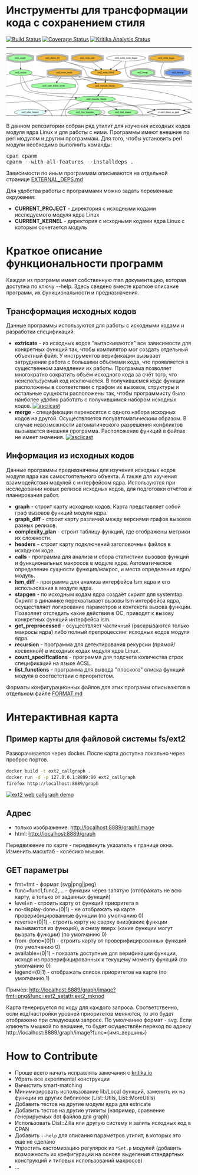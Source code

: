 # Инструменты для трансформации кода с сохранением стиля
[![Build Status](https://travis-ci.org/evdenis/spec-utils.svg?branch=devel)](https://travis-ci.org/evdenis/spec-utils)
[![Coverage Status](https://coveralls.io/repos/github/evdenis/spec-utils/badge.svg?branch=devel)](https://coveralls.io/github/evdenis/spec-utils?branch=devel)
[![Kritika Analysis Status](https://kritika.io/users/evdenis/repos/9148422910107407/heads/devel/status.svg)](https://kritika.io/users/evdenis/repos/9148422910107407/heads/devel/)

---
![ext2 callgraph](ext2_callgraph_banner.png)

В данном репозитории собран ряд утилит для изучения исходных кодов модуля ядра Linux и для работы с ними. Программы имеют внешние по perl модулям и другим программам. Для того, чтобы установить perl модули необходимо выполнить команды:
<pre>
cpan cpanm
cpanm --with-all-features --installdeps .
</pre>

Зависимости по иным программам описываются на отдельной странице [EXTERNAL_DEPS.md](EXTERNAL_DEPS.md)

Для удобства работы с программами можно задать переменные окружения:
* **CURRENT_PROJECT** - директория с исходными кодами исследуемого модуля ядра Linux
* **CURRENT_KERNEL**  - директория с исходными кодами ядра Linux с которым сочетается модуль

# Краткое описание функциональности программ

Каждая из программ имеет собственную man документацию, которая доступна по ключу --help. Здесь сведено вместе краткое описание программ, их функциональности и предназначения.

## Трансформация исходных кодов

Данные программы используются для работы с исходными кодами и разработки спецификаций.

* **extricate** - из исходных кодов "вытаскиваются" все зависимости для конкретных функций так, чтобы компилятор мог создать отдельный объектный файл. У инструментов верификации вызывает затруднение работа с большими объёмами кода, что проявляется в существенном замедлении их работы. Программа позволяет многократно сократить объём исходного кода за счёт того, что неиспользуемый код исключается. В получившемся коде функции расположены в соответствии с графом их вызовов, структуры и остальные сущности расположены так, чтобы программисту было наиболее удобно работать с получившимся набором исходных кодов.
[![asciicast](https://asciinema.org/a/186080.png)](https://asciinema.org/a/186080)
* **merge** - спецификации переносятся с одного набора исходных кодов на другой. Осуществляется полуавтоматическим образом. В случае невозможности автоматического разрешения конфликтов вызывается внешняя программа. Расположение функций в файлах не имеет значения.
[![asciicast](https://asciinema.org/a/186083.png)](https://asciinema.org/a/186083)

## Информация из исходных кодов

Данные программы предназначены для изучения исходных кодов модуля ядра как самостоятельного объекта. А также для изучения взаимодействия модулей с интерфейсом ядра. Используются при исследовании новых релизов исходных кодов, для подготовки отчётов и планирования работ.

* **graph** - строит карту исходных кодов. Карта представляет собой граф вызовов функций модуля ядра.
* **graph_diff** - строит карту различий между версиями графов вызовов разных релизов.
* **complexity_plan** - строит таблицу функций, где отображены метрики их сложности.
* **headers** - строит карту подключений заголовочных файлов в исходном коде.
* **calls** - программа для анализа и сбора статистики вызовов функций и функциональных макросов в модуле ядра. Автоматическое определение сущности функция/макрос, и места определения ядро/модуль.
* **lsm_diff** - программа для анализа интерфейса lsm ядра и его использования в модуле ядра.
* **stapgen** - по исходным кодам ядра создаёт скрипт для systemtap. Скрипт в динамике перехватывает вызовы lsm интерфейса ядра, осуществляет логирование параметров и контекста вызова функции. Позволяет отследить какие действия в ОС, приводят к вызову конкретных функций интерфейса lsm.
* **get_preprocessed** - осуществляет частичный (раскрываются только макросы ядра) либо полный препроцессинг исходных кодов модуля ядра.
* **recursion** - программа для детектирования рекурсии (прямой/косвенной) в исходных кодах модуля ядра Linux.
* **count_specifications** - программа для подсчета количества строк спецификаций на языке ACSL.
* **list_functions** - программа для вывода "плоского" списка функций модуля в соответствии с приоритетом.

Форматы конфигурационных файлов для этих программ описываются в отдельном файле [FORMAT.md](FORMAT_ru.md)

# Интерактивная карта

## Пример карты для файловой системы fs/ext2

Разворачивается через docker. После карта доступна локально через проброс портов.
```bash
docker build -t ext2_callgraph .
docker run -d -p 127.0.0.1:8889:80 ext2_callgraph
firefox http://localhost:8889/graph
```

[![ext2 web callgraph demo](https://img.youtube.com/vi/AuUsaleib9M/0.jpg)](https://www.youtube.com/watch?v=AuUsaleib9M)

## Адрес

* только изображение: [http://localhost:8889/graph/image](http://localhost:8889/graph/image)
* html: [http://localhost:8889/graph](http://localhost:8889/graph)

Передвижение по карте - передвинуть указатель к границе окна. Изменить масштаб - колёсико мышки.

## GET параметры

* fmt=fmt - формат (svg|png|jpeg)
* func=func1,func2,... - функции через запятую (отображать не всю карту, а только от заданных функций)
* level=n - строить карту от функций приоритета n
* no-display-done=(0|1) - не отображать на карте проверифицированные функции (по умолчанию 0)
* reverse=(0|1) - строить карту не сверху вниз(какие функции вызываются из функций), а снизу вверх (какие функции могут вызвать функции) (по умолчанию 0)
* from-done=(0|1) - строить карту от проверифицированных функций (по умолчанию 0)
* available=(0|1) - показать доступные для верификации функции, исходя из проверифицированных к текущему моменту функций (по умолчанию 0)
* legend=(0|1) - отображать список приоритетов на карте (по умолчанию 1)

Пример: [http://localhost:8889/graph/image?fmt=png&func=ext2_setattr,ext2_mknod](http://localhost:8889/graph/image?fmt=png&func=ext2_setattr,ext2_mknod)

Карта генерируется по коду для каждого запроса. Соответственно, если код/настройки уровней приоритетов меняются, то это будет отображено при следующем запросе. По умолчанию формат - svg. Если кликнуть мышкой по вершине, то будет осуществлён переход по адресу http://localhost:8889/graph/image?func={имя_вершины}

# How to Contribute

* Проще всего начать исправлять замечания с [kritika.io](https://kritika.io/users/evdenis/repos/9148422910107407/)
* Убрать все experimental конструкции
* Вычистить smart-matching
* Минимизировать использование lib/Local функций, заменить их на функции из других библиотек (List::Utils, List::MoreUtils)
* Добавить тестов на другие модули ядра для extricate
* Добавить тестов на другие утилиты (например, сравнение генерируемых dot файлов для graph)
* Использовать Dist::Zilla или другую систему и залить исходных код в CPAN
* Добавить ```--help``` для описания параметров утилит, в которых это еще не сделано
* Упростить кастомизацию регулярок из ```*Set.p``` модулей (добавить возможность их конфигурации на основе выделения стандартных конструкций и типовых использований макросов)
* ...
